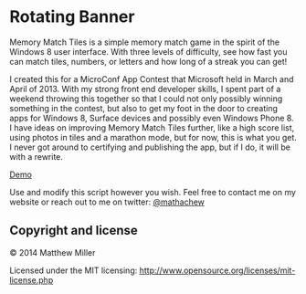 Rotating Banner
================

Memory Match Tiles is a simple memory match game in the spirit of the Windows 8 user interface. With three levels of difficulty, see how fast you can match tiles, numbers, or letters and how long of a streak you can get!

I created this for a MicroConf App Contest that Microsoft held in March and April of 2013. With my strong front end developer skills, I spent part of a weekend throwing this together so that I could not only possibly winning something in the contest, but also to get my foot in the door to creating apps for Windows 8, Surface devices and possibly even Windows Phone 8. I have ideas on improving Memory Match Tiles further, like a high score list, using photos in tiles and a marathon mode, but for now, this is what you get. I never got around to certifying and publishing the app, but if I do, it will be with a rewrite.

[Demo](http://www.mathachew.com/sandbox/memory-match-tiles/)

Use and modify this script however you wish. Feel free to contact me on my website or reach out to me on twitter: [@mathachew](http://www.twitter.com/mathachew)

## Copyright and license

&copy; 2014 Matthew Miller

Licensed under the MIT licensing: http://www.opensource.org/licenses/mit-license.php
